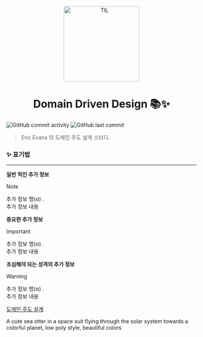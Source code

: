 <div align="center">
    <img src="https://github.com/christopher3810/DomainDrivenDesign/assets/61622657/4b8e102e-0ef3-4601-b157-19215e87af82" alt="TIL" width="200" height="200">
    <h1>Domain Driven Design 📚✨</h1>
</div>



![GitHub commit activity](https://img.shields.io/github/commit-activity/m/christopher3810/DomainDrivenDesign?style=for-the-badge) ![GitHub last commit](https://img.shields.io/github/last-commit/christopher3810/DomainDrivenDesign?style=for-the-badge)

> Eric Evans 의 도메인 주도 설계 스터디.



### ✨ 표기법
---

**일반 적인 추가 정보** 

> [!NOTE]
>추가 정보 명(α) .\
>추가 정보 내용

**중요한 추가 정보**

>[!IMPORTANT]
>추가 정보 명(α) .\
>추가 정보 내용

**조심해야 되는 성격의 추가 정보**

>[!WARNING]
>추가 정보 명(α) .\
>추가 정보 내용



[도메인 주도 설계](https://product.kyobobook.co.kr/detail/S000001514402)


A cute sea otter  in a space suit flying through the solar system towards a colorful planet, low poly style, beautiful colors